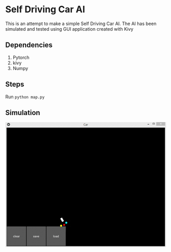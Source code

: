 # Self Driving Car AI
This is an attempt to make a simple Self Driving Car AI. The AI has been simulated and tested using GUI application created with Kivy
## Dependencies
1. Pytorch
2. kivy
3. Numpy

## Steps
Run ` python map.py `

## Simulation
![Alt Text](https://github.com/Minkush-sopho/SelfDrivingCarAI/blob/master/ScreenCapture_26-07-2018%2012.15.23_23.gif)
